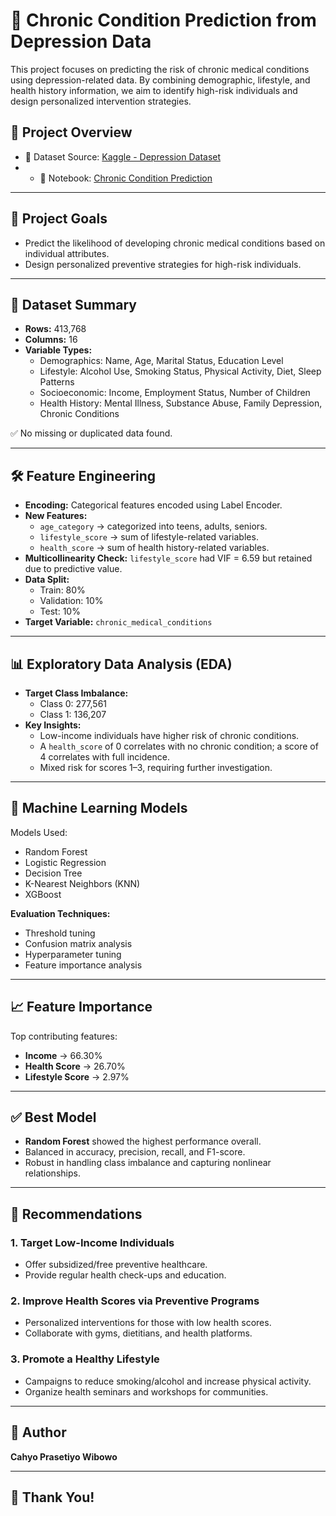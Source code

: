 # 🧠 Chronic Condition Prediction from Depression Data

This project focuses on predicting the risk of chronic medical conditions using depression-related data. By combining demographic, lifestyle, and health history information, we aim to identify high-risk individuals and design personalized intervention strategies.

## 📌 Project Overview

- 📂 Dataset Source: [Kaggle - Depression Dataset](https://www.kaggle.com/datasets/anthonytherrien/depression-dataset/data)
- - 📓 Notebook: [Chronic Condition Prediction](https://github.com/Cahyopw15/CahyoPrasetiyoWibowo-Project-Portfolio/blob/main/Project%20Data%20Science/Chronic%20Condition%20Prediction/Notebook/Notebook%20Depresion%20Classifcation.ipynb)

---

## 🎯 Project Goals

- Predict the likelihood of developing chronic medical conditions based on individual attributes.
- Design personalized preventive strategies for high-risk individuals.

---

## 🧠 Dataset Summary

- **Rows:** 413,768
- **Columns:** 16
- **Variable Types:**
  - Demographics: Name, Age, Marital Status, Education Level
  - Lifestyle: Alcohol Use, Smoking Status, Physical Activity, Diet, Sleep Patterns
  - Socioeconomic: Income, Employment Status, Number of Children
  - Health History: Mental Illness, Substance Abuse, Family Depression, Chronic Conditions

✅ No missing or duplicated data found.

---

## 🛠 Feature Engineering

- **Encoding:** Categorical features encoded using Label Encoder.
- **New Features:**
  - `age_category` → categorized into teens, adults, seniors.
  - `lifestyle_score` → sum of lifestyle-related variables.
  - `health_score` → sum of health history-related variables.
- **Multicollinearity Check:** `lifestyle_score` had VIF = 6.59 but retained due to predictive value.
- **Data Split:** 
  - Train: 80%
  - Validation: 10%
  - Test: 10%
- **Target Variable:** `chronic_medical_conditions`

---

## 📊 Exploratory Data Analysis (EDA)

- **Target Class Imbalance:**  
  - Class 0: 277,561  
  - Class 1: 136,207
- **Key Insights:**
  - Low-income individuals have higher risk of chronic conditions.
  - A `health_score` of 0 correlates with no chronic condition; a score of 4 correlates with full incidence.
  - Mixed risk for scores 1–3, requiring further investigation.

---

## 🤖 Machine Learning Models

Models Used:
- Random Forest
- Logistic Regression
- Decision Tree
- K-Nearest Neighbors (KNN)
- XGBoost

**Evaluation Techniques:**
- Threshold tuning
- Confusion matrix analysis
- Hyperparameter tuning
- Feature importance analysis

---

## 📈 Feature Importance

Top contributing features:
- **Income** → 66.30%
- **Health Score** → 26.70%
- **Lifestyle Score** → 2.97%

---

## ✅ Best Model

- **Random Forest** showed the highest performance overall.
- Balanced in accuracy, precision, recall, and F1-score.
- Robust in handling class imbalance and capturing nonlinear relationships.

---

## 📌 Recommendations

### 1. Target Low-Income Individuals
- Offer subsidized/free preventive healthcare.
- Provide regular health check-ups and education.

### 2. Improve Health Scores via Preventive Programs
- Personalized interventions for those with low health scores.
- Collaborate with gyms, dietitians, and health platforms.

### 3. Promote a Healthy Lifestyle
- Campaigns to reduce smoking/alcohol and increase physical activity.
- Organize health seminars and workshops for communities.

---

## 👤 Author

**Cahyo Prasetiyo Wibowo**

---

## 🙏 Thank You!
